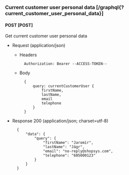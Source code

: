 ### Current customer user personal data [/graphql{?current_customer_user_personal_data}]

#### POST [POST]

Get current customer user personal data

- Request (application/json)

    - Headers

            Authorization: Bearer --ACCESS-TOKEN--

    - Body

            {
                query: currentCustomerUser {
                    firstName,
                    lastName,
                    email
                    telephone
                }
            }

- Response 200 (application/json; charset=utf-8)

        {
            "data": {
                "query": {
                    "firstName": "Jaromír",
                    "lastName": "Jágr",
                    "email": "no-reply@shopsys.com",
                    "telephone": "605000123"
                }
            }
        }
